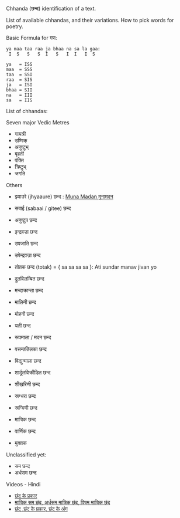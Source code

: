Chhanda (छन्द) identification of a text.

List of available chhandas, and their variations.
How to pick words for poetry.

Basic Formula for गण:

    ya maa taa raa ja bhaa na sa la gaa:
     I  S   S   S  I   S   I  I   I  S

    ya   = ISS
    maa  = SSS
    taa  = SSI
    raa  = SIS
    ja   = ISI
    bhaa = SII
    na   = III
    sa   = IIS

List of chhandas:

Seven major Vedic Metres

* गायत्री
* उष्णिक्
* अनुष्टुभ्
* बृहती
* पंक्ति
* त्रिष्टुभ्
* जगति

Others

* झ्याउरे (jhyaaure) छन्द : [Muna Madan मुनामदन](https://en.wikipedia.org/wiki/Muna_Madan)
* सबाई (sabaai / gitee) छन्द
* अनुष्टुप छन्द
* इन्द्रवज्रा छन्द
* उपजाति छन्द
* उपेन्द्रवज्रा छन्द
* तोतक छन्द (totak) = { sa sa sa sa }: Ati sundar manav jivan yo
* द्रूतविलम्बित छन्द
* मन्दाक्रान्ता छन्द
* मालिनी छन्द
* मोहनी छन्द
* यती छन्द
* रूपमाला / मदन छन्द 
* वसन्ततिलका छन्द
* विद्युन्माला छन्द
* शार्दूलविक्रीडित छन्द
* शीखरिणी छन्द
* स्रग्धरा छन्द
* स्रग्विणी छन्द

* मात्रिक छन्‍द
* वार्णिक छन्द
* मुक्तक

Unclassified yet:

* सम छन्द
* अर्धसम छन्द

Videos - Hindi

* [छंद के प्रकार](https://youtu.be/ydSWFMc-5Uw)
* [मात्रिक सम छंद, अर्धसम मात्रिक छंद, विषम मात्रिक छंद](https://youtu.be/dMLPWB0xgqY)
* [छंद ,छंद के प्रकार, छंद के अंग](https://youtu.be/ztEsGN7GYbg)
